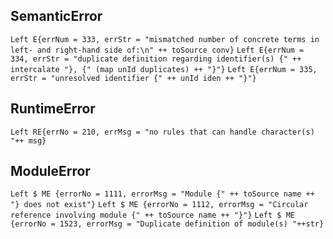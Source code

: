 ## SemanticError
`Left E{errNum = 333, errStr = "mismatched number of concrete terms in left- and right-hand side of:\n" ++ toSource conv}`
`Left E{errNum = 334, errStr = "duplicate definition regarding identifier(s) {" ++ intercalate "}, {" (map unId duplicates) ++ "}"}`
`Left E{errNum = 335, errStr = "unresolved identifier {" ++ unId iden ++ "}"}`

## RuntimeError
`Left RE{errNo = 210, errMsg = "no rules that can handle character(s) "++ msg}`

## ModuleError
`Left $ ME {errorNo = 1111, errorMsg = "Module {" ++ toSource name ++ "} does not exist"}`
`Left $ ME {errorNo = 1112, errorMsg = "Circular reference involving module {" ++ toSource name ++ "}"}`
`Left $ ME {errorNo = 1523, errorMsg = "Duplicate definition of module(s) "++str}`
